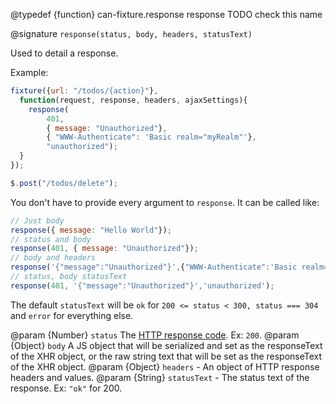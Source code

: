 @typedef {function} can-fixture.response response TODO check this name

@signature `response(status, body, headers, statusText)`

Used to detail a response.

Example:

```js
fixture({url: "/todos/{action}"},
  function(request, response, headers, ajaxSettings){
    response(
        401,
        { message: "Unauthorized"},
        { "WWW-Authenticate": 'Basic realm="myRealm"'},
        "unauthorized");
  }
});

$.post("/todos/delete");
```

You don't have to provide every argument to `response`. It can be called like:

```js
// Just body
response({ message: "Hello World"});
// status and body
response(401, { message: "Unauthorized"});
// body and headers
response('{"message":"Unauthorized"}',{"WWW-Authenticate":'Basic realm="myRealm"'});
// status, body statusText
response(401, '{"message":"Unauthorized"}','unauthorized');
```

The default `statusText` will be `ok` for `200 <= status < 300, status === 304` and `error`
for everything else.

  @param {Number} `status` The [HTTP response code](http://www.w3.org/Protocols/rfc2616/rfc2616-sec10.html). Ex: `200`.
  @param {Object} `body` A JS object that will be serialized and set as the responseText of the XHR object, or
  the raw string text that will be set as the responseText of the XHR object.
  @param {Object} `headers` - An object of HTTP response headers and values.
  @param {String} `statusText` - The status text of the response. Ex: ``"ok"`` for 200.
